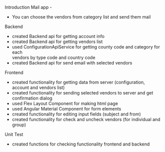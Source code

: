 Introduction Mail app - 
* You can choose the vendors from category list and send them mail 

Backend
* created Backend api for getting account info
* created Backend api for getting vendors list 
* used ConfigurationApiService for  getting county code and category for each  
  vendors by type code and country code 
* created Backend api for send email with selected vendors 

Frontend
* created functionality for getting data from server (configuration, account and vendors list)
* created functionality for sending selected vendors to server and get confirmation dialog
* used Flex Layout Component for making html page
* used Angular Material Component for form elements 
* created functionality for editing input fields (subject and from)
* created functionality for check and uncheck vendors (for individual and group)

Unit Test 
* created functions for checking functionality frontend and backend


